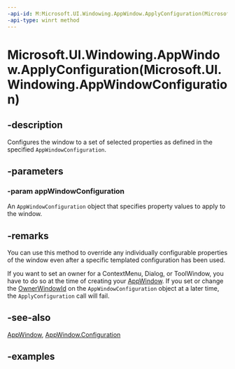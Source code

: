 ```yaml
---
-api-id: M:Microsoft.UI.Windowing.AppWindow.ApplyConfiguration(Microsoft.UI.Windowing.AppWindowConfiguration)
-api-type: winrt method
---
```


# Microsoft.UI.Windowing.AppWindow.ApplyConfiguration(Microsoft.UI.Windowing.AppWindowConfiguration)

<!--
public void ApplyConfiguration (Microsoft.UI.Windowing.AppWindowConfiguration appWindowConfiguration);
-->

## -description

Configures the window to a set of selected properties as defined in the specified `AppWindowConfiguration`.

## -parameters

### -param appWindowConfiguration

An `AppWindowConfiguration` object that specifies property values to apply to the window.

## -remarks

You can use this method to override any individually configurable properties of the window even after a specific templated configuration has been used.

If you want to set an owner for a ContextMenu, Dialog, or ToolWindow, you have to do so at the time of creating your [AppWindow](appwindow.md). If you set or change the [OwnerWindowId](appwindowconfiguration_ownerwindowid.md) on the `AppWindowConfiguration` object at a later time, the `ApplyConfiguration` call will fail.

## -see-also

[AppWindow](appwindow.md), [AppWindow.Configuration](appwindow_configuration.md)

## -examples
